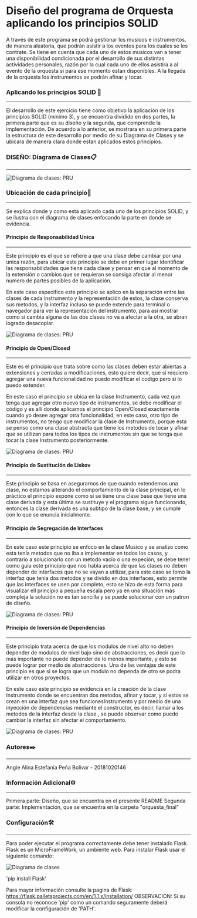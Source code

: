 # Diseño del programa de Orquesta aplicando los principios SOLID

A través de este programa se podrá gestionar los musicos e instrumentos, de manera aleatoria, que podrán asistir a los eventos para los cuales se les contrate. Se tiene en cuenta que cada uno de estos musicos van a tener una disponibilidad condicionada por el desarrollo de sus distintas actividades personales, razón por la cual cada uno de ellos asistira a al evento de la orquesta si para ese momento estan disponibles. A la llegada de la orquesta los instrumentos se podrán afinar y tocar.

### Aplicando los principios SOLID 🔧
---
El desarrollo de este ejercicio tiene como objetivo la aplicación de los principios SOLID (minimo 3), y se encuentra dividido en dos partes, la primera parte que es su diseño y la segunda, que comprende la implementación. De acuerdo a lo anterior, se mostrara en su primera parte la estructura de este desarrollo por medio de su Diagrama de Clases y se ubicara de manera clara donde estan aplicados estos principios. 

### DISEÑO: Diagrama de Clases📋
--- 	
![Diagrama de clases: PRU](https://github.com/aebolivar/principios-SOLID/blob/master/Diagrama%20de%20Clases/Diagrama%20de%20Clases.jpg)

### Ubicación de cada principio📌
---
Se explica donde y como esta aplicado cada uno de los principios SOLID, y se ilustra con el diagrama de clases enfocando la parte en donde se evidencia.

#### Principio de Responsabilidad Unica
---
Este principio es el que se refiere a que una clase debe cambiar por una unica razón, para ubicar este principio se debe en primer lugar identificar las responsabilidades que tiene cada clase y pensar en que al momento de la extensión o cambios que se requieran se consiga afectar al menor numero de partes posibles de la aplicación.

En este caso especifico este principio se aplico en la separación entre las clases de cada instrumento y la representación de estos, la clase conserva sus metodos, y la interfaz incluso se puede extende para terminal o navegador para ver la representación del instrumento, para así mostrar como si cambia alguna de las dos clases no va a afectar a la otra, se abran logrado desacoplar.

![Diagrama de clases: PRU](https://github.com/aebolivar/principios-SOLID/blob/master/Diagrama%20de%20Clases/PrincipioResponsabilidadUnica.png)

#### Principio de Open/Closed
---
Este es el principio que trata sobre como las clases deben estar abiertas a extensiones y cerradas a modificaciones, esto quiere decir, que si requiero agregar una nueva funcionalidad no puedo modificar el codigo pero si lo puedo extender.

En este caso el principio se ubica en la clase Instrumento, cada vez que tenga que agregar otro nuevo tipo de instrumentos, se debe modificar el código y es allí donde aplicamos el principio Open/Closed exactamente cuando yo desee agregar otra funcionalidad, en este caso, otro tipo de instrumentos, no tengo que modificar la clase de Instrumento, porque esta se penso como una clase abstracta que tiene los metodos de tocar y afinar que se utilizan para todos los tipos de instrumentos sin que se tenga que tocar la clase Instrumento posteriormente.

![Diagrama de clases: PRU](https://github.com/aebolivar/principios-SOLID/blob/master/Diagrama%20de%20Clases/PrincipioOpenClosed.png)

#### Principio de Sustitución de Liskov
---
Este principio se basa en asegurarnos de que cuando extendemos una clase, no estamos alterando el comportamiento de la clase principal, en lo práctico el principio expone como si se tiene una clase base que tiene una clase derivada y esta última se sustituye y el programa sigue funcionando, entonces la clase derivada es una subtipo de la clase base, y se cumple con lo que se enuncia inicialmente.

#### Principio de Segregación de Interfaces
---
En este caso este principio se enfoco en la clase Musico y se analizo como esta tenía metodos que no iba a implementar en todos los casos, y contrario a solucionarlo con un metodo vacío o una expeción, se debe tener como guia este principio que nos habla acerca de que las clases no deben depender de interfaces que no se vayan a utilizar, para este caso se tomo la interfaz que tenia dos metodos y se dividio en dos interfaces, esto permite que las interfaces se usen por completo, esto se hizo de esta forma para visualizar ell principio a pequeña escala pero ya en una situación más compleja la solución no es tan sencilla y se puede solucionar con un patron de diseño.

![Diagrama de clases: PRU](https://github.com/aebolivar/principios-SOLID/blob/master/Diagrama%20de%20Clases/PrincipioSegregaciondeInterfaces.png)

#### Principio de Inversión de Dependencias
---
Este principio trata acerca de que los modulos de nivel alto no deben depender de modulos de nivel bajo sino de abstracciones, es decir que lo más importante no puede depender de lo menos importante, y esto se puede lograr por medio de abstracciones. Una de las ventajas de este principio es que si se logra que un modulo no dependa de otro se podra utilizar en otros proyectos.

En este caso este principio se evidencia en la creación de la clase Instrumento donde se encuentran dos metodos, afinar y tocar, y si estos se crean en una interfaz que sea funcionesInstrumento y por medio de una inyección de dependencias mediante el constructor, es decir, llamar a los metodos de la interfaz desde la clase , se puede observar como puedo cambiar la interfaz sin afectar el comportamiento. 

![Diagrama de clases: PRU](https://github.com/aebolivar/principios-SOLID/blob/master/Diagrama%20de%20Clases/PrincipioInversiondeDependencias.png)

### Autores✒️
---
Angie Alina Estefania Peña Bolivar - 20181020146

### Información Adicional⚙️
---
Primera parte: Diseño, que se encuentra en el presente README
Segunda parte: Implementación, que se encuentra en la carpeta "orquesta_final"

### Configuración🛠️
---
Para poder ejecutar el programa correctamente debe tener instalado Flask.
Flask es un MicroFrameWork, un ambiente web.
Para instalar Flask usar el siguiente comando:

![Diagrama de clases](https://github.com/aebolivar/principios-SOLID/blob/master/Diagrama%20de%20Clases/pip.png)

'pip install Flask'

Para mayor información consulte la pagina de Flask: https://flask.palletsprojects.com/en/1.1.x/installation/
OBSERVACIÓN: Si su consola no reconoce 'pip' como un comando seguramente deberá modificar la configuración de 'PATH'.

